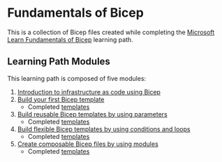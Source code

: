 # Fundamentals of Bicep

This is a collection of Bicep files created while completing the [Microsoft Learn Fundamentals of Bicep](https://learn.microsoft.com/en-us/training/paths/fundamentals-bicep/) learning path.

## Learning Path Modules

This learning path is composed of five modules:

1. [Introduction to infrastructure as code using Bicep](https://learn.microsoft.com/en-us/training/modules/introduction-to-infrastructure-as-code-using-bicep/)
1. [Build your first Bicep template](https://learn.microsoft.com/en-us/training/modules/build-first-bicep-template/)
   - Completed [templates](./Module_2/)
1. [Build reusable Bicep templates by using parameters](https://learn.microsoft.com/en-us/training/modules/build-reusable-bicep-templates-parameters/)
   - Completed [templates](./Module_3/)
1. [Build flexible Bicep templates by using conditions and loops](https://learn.microsoft.com/en-us/training/modules/build-flexible-bicep-templates-conditions-loops/)
   - Completed [templates](./Module_4/)
1. [Create composable Bicep files by using modules](https://learn.microsoft.com/en-us/training/modules/create-composable-bicep-files-using-modules/)
   - Completed [templates](./Module_5/)
